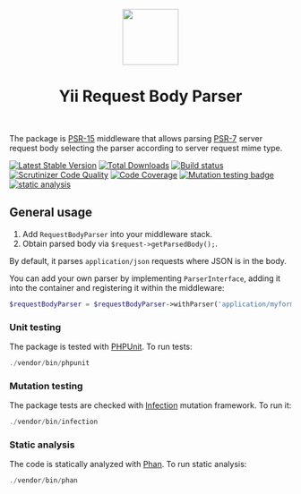 <p align="center">
    <a href="https://github.com/yiisoft" target="_blank">
        <img src="https://github.com/yiisoft.png" height="100px">
    </a>
    <h1 align="center">Yii Request Body Parser</h1>
    <br>
</p>

The package is [PSR-15](https://www.php-fig.org/psr/psr-15/) middleware that allows parsing [PSR-7](https://www.php-fig.org/psr/psr-7/)
server request body selecting the parser according to server request mime type.

[![Latest Stable Version](https://poser.pugx.org/yiisoft/request-body-parser/v/stable.png)](https://packagist.org/packages/yiisoft/request-body-parser)
[![Total Downloads](https://poser.pugx.org/yiisoft/request-body-parser/downloads.png)](https://packagist.org/packages/yiisoft/request-body-parser)
[![Build status](https://github.com/yiisoft/request-body-parser/workflows/build/badge.svg)](https://github.com/yiisoft/request-body-parser/actions?query=workflow%3Abuild)
[![Scrutinizer Code Quality](https://scrutinizer-ci.com/g/yiisoft/request-body-parser/badges/quality-score.png?b=master)](https://scrutinizer-ci.com/g/yiisoft/request-body-parser/?branch=master)
[![Code Coverage](https://scrutinizer-ci.com/g/yiisoft/request-body-parser/badges/coverage.png?b=master)](https://scrutinizer-ci.com/g/yiisoft/request-body-parser/?branch=master)
[![Mutation testing badge](https://img.shields.io/endpoint?style=flat&url=https%3A%2F%2Fbadge-api.stryker-mutator.io%2Fgithub.com%2Fyiisoft%2Frequest-body-parser%2Fmaster)](https://dashboard.stryker-mutator.io/reports/github.com/yiisoft/request-body-parser/master)
[![static analysis](https://github.com/yiisoft/request-body-parser/workflows/static%20analysis/badge.svg)](https://github.com/yiisoft/request-body-parser/actions?query=workflow%3A%22static+analysis%22)

## General usage

1. Add `RequestBodyParser` into your middleware stack.
2. Obtain parsed body via `$request->getParsedBody();`.

By default, it parses `application/json` requests where JSON is in the body. 

You can add your own parser by implementing `ParserInterface`, adding it into the container and registering it within
the middleware:

```php
$requestBodyParser = $requestBodyParser->withParser('application/myformat', MyFormatParser::class);
``` 

### Unit testing

The package is tested with [PHPUnit](https://phpunit.de/). To run tests:

```php
./vendor/bin/phpunit
```

### Mutation testing

The package tests are checked with [Infection](https://infection.github.io/) mutation framework. To run it:

```php
./vendor/bin/infection
```

### Static analysis

The code is statically analyzed with [Phan](https://github.com/phan/phan/wiki). To run static analysis:

```php
./vendor/bin/phan
```
